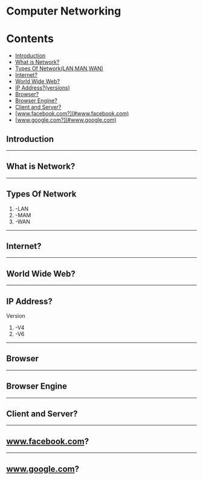 # Computer Networking
# Contents
- [Introduction](#introduction)
- [What is Network?](#what-is-network)
- [Types Of Network(LAN,MAN,WAN)](#types-of-network-lan-wan-man)
- [Internet?](#internet)
- [World Wide Web?](#world-wide-web)
- [IP Address?(versions)](#ip-address-version)
- [Browser?](#browser)
- [Browser Engine?](#browser-engine)
- [Client and Server?](#client-and-server)
- [www.facebook.com?](#www.facebook.com)
- [www.google.com?](#www.google.com)

## Introduction


-----
## What is Network?


----
## Types Of Network

1. -LAN
2. -MAM
3. -WAN


----
## Internet?


----
## World Wide Web?

-----
## IP Address?

Version
1. -V4
2. -V6


----

## Browser

----

## Browser Engine 



----

## Client and Server?

-----

## www.facebook.com?

------

## www.google.com? 





